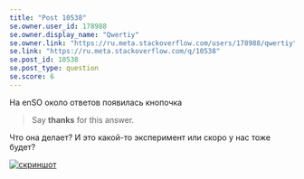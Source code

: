 ```yaml
---
title: "Post 10538"
se.owner.user_id: 178988
se.owner.display_name: "Qwertiy"
se.owner.link: "https://ru.meta.stackoverflow.com/users/178988/qwertiy"
se.link: "https://ru.meta.stackoverflow.com/q/10538"
se.post_id: 10538
se.post_type: question
se.score: 6
---
```

<p>На enSO около ответов появилась кнопочка</p>
<blockquote>
<p>Say <strong>thanks</strong> for this answer.</p>
</blockquote>
<p>Что она делает? И это какой-то эксперимент или скоро у нас тоже будет?</p>
<p><a href="https://i.stack.imgur.com/C1J1i.png" rel="nofollow noreferrer"><img src="https://i.stack.imgur.com/C1J1i.png" alt="скриншот" /></a></p>
